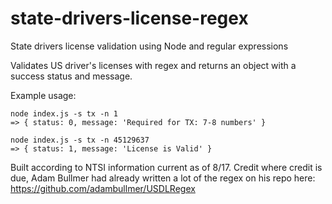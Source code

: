 # state-drivers-license-regex
State drivers license validation using Node and regular expressions

Validates US driver's licenses with regex and returns an object with a success status and message.

Example usage:
```
node index.js -s tx -n 1
=> { status: 0, message: 'Required for TX: 7-8 numbers' }

node index.js -s tx -n 45129637
=> { status: 1, message: 'License is Valid' }
```

Built according to NTSI information current as of 8/17. Credit where credit is due, Adam Bullmer had already written a lot of the regex on his repo here: https://github.com/adambullmer/USDLRegex

